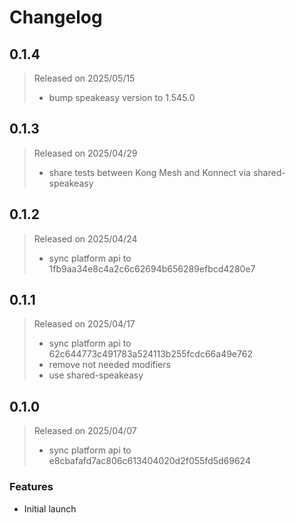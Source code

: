 # Changelog

## 0.1.4
> Released on 2025/05/15
> 
> - bump speakeasy version to 1.545.0

## 0.1.3
> Released on 2025/04/29
> 
> - share tests between Kong Mesh and Konnect via shared-speakeasy

## 0.1.2
> Released on 2025/04/24
>
> - sync platform api to 1fb9aa34e8c4a2c6c62694b656289efbcd4280e7

## 0.1.1
> Released on 2025/04/17
>
> - sync platform api to 62c644773c491783a524113b255fcdc66a49e762
> - remove not needed modifiers
> - use shared-speakeasy

## 0.1.0
> Released on 2025/04/07
>
> - sync platform api to e8cbafafd7ac806c613404020d2f055fd5d69624

### Features

* Initial launch
